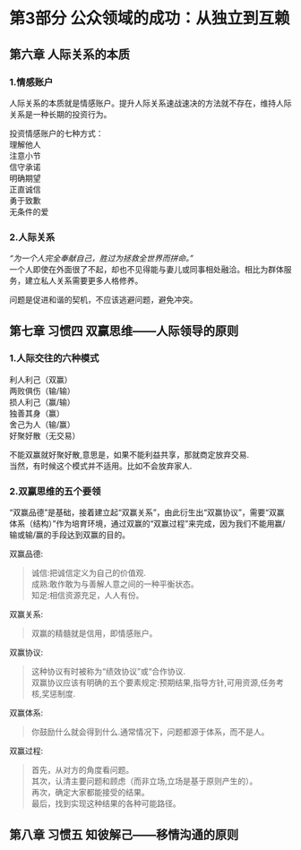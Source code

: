 # 第3部分 公众领域的成功：从独立到互赖  

## 第六章 人际关系的本质

### **1.情感账户**   

人际关系的本质就是情感账户。提升人际关系速战速决的方法就不存在，维持人际关系是一种长期的投资行为。  

投资情感账户的七种方式：  
理解他人  
注意小节  
信守承诺  
明确期望  
正直诚信  
勇于致歉  
无条件的爱  

### **2.人际关系**  

*“为一个人完全奉献自己，胜过为拯救全世界而拼命。”*     
一个人即使在外面很了不起，却也不见得能与妻儿或同事相处融洽。相比为群体服务，建立私人关系需要更多人格修养。   

问题是促进和谐的契机，不应该逃避问题，避免冲突。  


## 第七章 习惯四 双赢思维——人际领导的原则  

### **1.人际交往的六种模式**  

利人利己（双赢）   
两败俱伤（输/输）   
损人利己（赢/输）  
独善其身（赢）   
舍己为人（输/赢）   
好聚好散（无交易）   

不能双赢就好聚好散,意思是，如果不能利益共享，那就商定放弃交易.  
当然，有时候这个模式并不适用。比如不会放弃家人.  

### **2.双赢思维的五个要领**  

“双赢品德”是基础，接着建立起“双赢关系”，由此衍生出“双赢协议”，需要“双赢体系（结构）”作为培育环境，通过双赢的“双赢过程”来完成，因为我们不能用赢/输或输/赢的手段达到双赢的目的。  

双赢品德:   
> 诚信:把诚信定义为自己的价值观.  
成熟:敢作敢为与善解人意之间的一种平衡状态。  
知足:相信资源充足，人人有份。  

双赢关系:  
>双赢的精髓就是信用，即情感账户。

双赢协议:  
>这种协议有时被称为“绩效协议”或“合作协议.  
双赢协议应该有明确的五个要素规定:预期结果,指导方针,可用资源,任务考核,奖惩制度.  

双赢体系:  
>你鼓励什么就会得到什么.通常情况下，问题都源于体系，而不是人。   

双赢过程:  
>首先，从对方的角度看问题。  
其次，认清主要问题和顾虑（而非立场,立场是基于原则产生的）。  
再次，确定大家都能接受的结果。  
最后，找到实现这种结果的各种可能路径。   



## 第八章 习惯五 知彼解己——移情沟通的原则
























